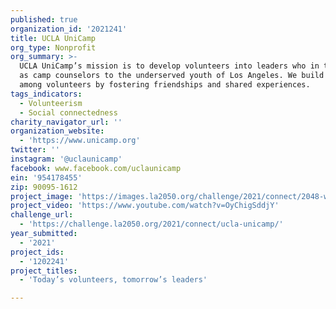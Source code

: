 ```yaml
---
published: true
organization_id: '2021241'
title: UCLA UniCamp
org_type: Nonprofit
org_summary: >-
  UCLA UniCamp’s mission is to develop volunteers into leaders who in turn serve
  as camp counselors to the underserved youth of Los Angeles. We build community
  among volunteers by fostering friendships and shared experiences.
tags_indicators:
  - Volunteerism
  - Social connectedness
charity_navigator_url: ''
organization_website:
  - 'https://www.unicamp.org'
twitter: ''
instagram: '@uclaunicamp'
facebook: www.facebook.com/uclaunicamp
ein: '954178455'
zip: 90095-1612
project_image: 'https://images.la2050.org/challenge/2021/connect/2048-wide/ucla-unicamp.jpg'
project_video: 'https://www.youtube.com/watch?v=OyChigSddjY'
challenge_url:
  - 'https://challenge.la2050.org/2021/connect/ucla-unicamp/'
year_submitted:
  - '2021'
project_ids:
  - '1202241'
project_titles:
  - 'Today’s volunteers, tomorrow’s leaders'

---
```

